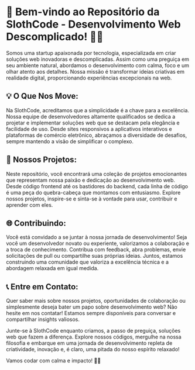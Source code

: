 # 👋 Bem-vindo ao Repositório da SlothCode - Desenvolvimento Web Descomplicado! 🦥🌐

Somos uma startup apaixonada por tecnologia, especializada em criar soluções web inovadoras e descomplicadas. Assim como uma preguiça em seu ambiente natural, abordamos o desenvolvimento com calma, foco e um olhar atento aos detalhes. Nossa missão é transformar ideias criativas em realidade digital, proporcionando experiências excepcionais na web.

## 💡 O Que Nos Move:
Na SlothCode, acreditamos que a simplicidade é a chave para a excelência. Nossa equipe de desenvolvedores altamente qualificados se dedica a projetar e implementar soluções web que se destacam pela elegância e facilidade de uso. Desde sites responsivos a aplicativos interativos e plataformas de comércio eletrônico, abraçamos a diversidade de desafios, sempre mantendo a visão de simplificar o complexo.

## 🚀 Nossos Projetos:
Neste repositório, você encontrará uma coleção de projetos emocionantes que representam nossa paixão e dedicação ao desenvolvimento web. Desde código frontend até os bastidores do backend, cada linha de código é uma peça do quebra-cabeça que montamos com entusiasmo. Explore nossos projetos, inspire-se e sinta-se à vontade para usar, contribuir e aprender com eles.

## 🌐 Contribuindo:
Você está convidado a se juntar à nossa jornada de desenvolvimento! Seja você um desenvolvedor novato ou experiente, valorizamos a colaboração e a troca de conhecimento. Contribua com feedback, abra problemas, envie solicitações de pull ou compartilhe suas próprias ideias. Juntos, estamos construindo uma comunidade que valoriza a excelência técnica e a abordagem relaxada em igual medida.

## 📞 Entre em Contato:
Quer saber mais sobre nossos projetos, oportunidades de colaboração ou simplesmente deseja bater um papo sobre desenvolvimento web? Não hesite em nos contatar! Estamos sempre disponíveis para conversar e compartilhar insights valiosos.

Junte-se à SlothCode enquanto criamos, a passo de preguiça, soluções web que fazem a diferença. Explore nossos códigos, mergulhe na nossa filosofia e embarque em uma jornada de desenvolvimento repleta de criatividade, inovação e, é claro, uma pitada do nosso espírito relaxado!

Vamos codar com calma e impacto! 🦥🚀
